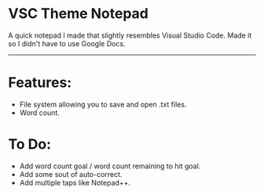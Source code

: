 # VSC Theme Notepad
A quick notepad I made that slightly resembles Visual Studio Code. Made it so I didn't have to use Google Docs.
***


# Features:
- File system allowing you to save and open .txt files.
- Word count.

# To Do:
- Add word count goal / word count remaining to hit goal.
- Add some sout of auto-correct.
- Add multiple taps like Notepad++.
